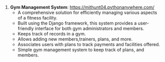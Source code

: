 1. **Gym Management System**:  https://mithunt04.pythonanywhere.com/
   - A comprehensive solution for efficiently managing various aspects of a fitness facility.
   - Built using the Django framework, this system provides a user-friendly interface for both gym administrators and members.
   - Keeps track of records in a gym.
   - Allows adding new members,trainers, plans, and more.
   - Associates users with plans to track payments and facilities offered.
   - Simple gym management system to keep track of  plans, and members.
  

